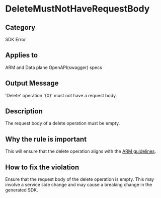 # DeleteMustNotHaveRequestBody

## Category

SDK Error

## Applies to

ARM and Data plane OpenAPI(swagger) specs

## Output Message

'Delete' operation '{0}' must not have a request body.

## Description

The request body of a delete operation must be empty.

## Why the rule is important

This will ensure that the delete operation aligns with the [ARM guidelines](https://github.com/Azure/azure-resource-manager-rpc/blob/master/v1.0/resource-api-reference.md).

## How to fix the violation

Ensure that the request body of the delete operation is empty. This may involve a service side change and may cause a breaking change in the generated SDK.
